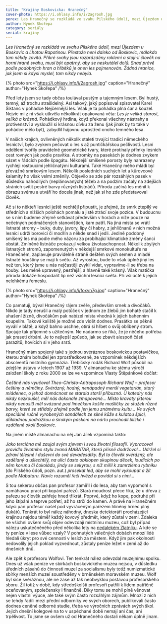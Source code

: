 ```yaml
---
title: "Krajiny Boskovicka: Hranečný"
cover-photo: https://i.ohlasy.info/i/2agrosh.jpg
perex: Les Hranečný se rozkládá ve svahu Pilského údolí, mezi Újezdem u Boskovic a Lhotou Rapotinou. Přestože není daleko od Boskovic, málokdo tam někdy zavítá.
author: Hynek Skořepa
category: seriály
serial: krajiny
---
```


*Les Hranečný se rozkládá ve svahu Pilského údolí, mezi Újezdem u Boskovic a Lhotou Rapotinou. Přestože není daleko od Boskovic, málokdo tam někdy zavítá. Příkré svahy jsou rozbrázděny roklemi a stojí-li člověk na horní hraně svahu, musí být opatrný, aby se neskutálel dolů. Snad právě podle podobných hran a hřbítků je onen les pojmenován. Žádná hranice, jak jsem si kdysi myslel, tam nikdy nebyla.*

{% photo src="https://i.ohlasy.info/i/2agrosh.jpg" caption="Hranečný" author="Hynek Skořepa" /%}

Před lety jsem se tady občas toulával pustým a tajemným lesem. Byl hustý, temný, až trochu strašidelný. Asi takový, jaký popisoval spisovatel Karel Šiktanc v pohádce Nejčernější les. Však je ta pohádka plná čar a kouzel. Nejvíc mi z ní však utkvěla několikrát opakovaná věta: *Les je veliká starost, veliká a krásná.* Pohádkový hrdina, když překonal všechny nástrahy a protivenství a vysloužil si krásnou dívku za ženu (jak jinak by to také v pohádce mělo být), zabydlil hájovnu uprostřed onoho temného lesa.

V našich krajích, ovlivněných několik staletí trvající tradicí německého lesnictví, bylo zvykem pečovat o les s až puntičkářskou pečlivostí. Lesní oddělení tvořily pravidelné geometrické tvary, které protínaly přímky lesních cest rovných jak podle pravítka. A stromky na pasekách je dodnes zvykem sázet v řádcích podle špagátu. Někdejší smíšené porosty byly nahrazeny rychleji rostoucími jehličnatými kulturami. Také Hranečný mého mládí byl převážně smrkovým lesem. Několik posledních suchých let a kůrovcové kalamity ho však velmi změnily. Objevilo se zde pár rozsáhlých pasek v důsledku nahodilých (neplánovaných) těžeb a na podzim začaly na zdejších stráních svítit pestré barvy různých listnáčů. Příroda začíná les měnit k obrazu svému a utváří ho docela jinak, než jak si ho zde představoval člověk.

Ač si to někteří lesníci ještě nechtějí připustit, je zřejmé, že smrk ztepilý ve středních a nižších polohách pomalu a jistě ztrácí svoje pozice. V budoucnu se s ním budeme zřejmě setkávat především v horách a níže pouze na nečetných podmáčených stanovištích, kam patří. Na jiná místa se vrátí listnaté stromy – buky, duby, javory, lípy či habry, z jehličnanů v nich možná lesníci udrží borovici či modřín a někde snad i jedli. Jedině podobný smíšený les má podle mého názoru za probíhající klimatické změny šanci obstát. Zmíněné listnáče prokazují velkou životaschopnost. Několik zbylých listnatých stromů, zapomenutých v někdejší smrkové monokultuře na Hranečném, zaplavuje pravidelně stráně deštěm svých semen a mladé listnaté houštiny se mají k světu. Až vyrostou, bude to však úplně jiný les než ten, který jsme u nás nejčastěji zvyklí vídat, vypravíme-li se třeba na houby. Les méně upravený, pestřejší, a hlavně také krásný. Však matička příroda dokáže hospodařit líp než všichni lesníci světa. Při vší úctě k jejich nelehkému řemeslu.

{% photo src="https://i.ohlasy.info/i/foxvn7g.jpg" caption="Hranečný" author="Hynek Skořepa" /%}

Co pamatuji, býval Hranečný rájem zvěře, především srnek a divočáků. Nikdo je tady nerušil a malý potůček v jednom ze žlebů jim bohatě stačil k uhašení žízně, divočákům pak nabízel místa vhodná k jejich bahenním koupelím. Taková kaliště je možné zde vidět dodnes. Prasátko se pěkně vyválí v blátě, a když bahno uschne, otírá si hřbet o svůj oblíbený strom. Spojuje tak příjemné s užitečným. Ne nadarmo se říká, že je něčeho potřeba jak praseti drbání. Je to nejlepší způsob, jak se zbavit alespoň části parazitů, hovících si v jeho srsti.

Hranečný mám spojený také s jednou svéráznou boskovickou postavičkou, kterou znám bohužel jen zprostředkovaně, ze vzpomínek někdejších absolventů místního gymnázia. Třebíčský rodák Richard Wolf působil na zdejším ústavu v letech 1907 až 1939. V almanachu ke stému výročí založení školy z roku 2000 se lze ve vzpomínce Vlasty Štěpánkové dočíst:

*Češtině nás vyučoval Theo-Christo-Antroposoph Richard Wolf – profesor češtiny a němčiny. Svérázný, hodný, nenápadný menší vegetarián, starý mládenec, o jehož domácnost se starala starší příbuzná. U katedry nás nikdy nezkoušel, měl nás dokonale zmapované… Místo kravaty (kterou nikdy nenosil) měl svázané pod límečkem košile mašličky ze stužek různé barvy, které se střídaly zřejmě podle jen jemu známému kultu… Ve svých speciálně ručně vyrobených sandálech ze silné kůže s kulatou špicí, důkladnou podrážkou a širokým páskem na nártu prochodil blízké i vzdálené okolí Boskovic.* 

Na jiném místě almanachu na něj Jan Jílek vzpomíná takto:

*Jako terciána mě zaujal svým zjevem i svou životní filosofií. Vypracoval pravidla životního stylu zvaná MABATAR, která přísně dodržoval… Udržel si zdraví tělesné i duševní do své devadesátky. Byl to člověk svérázný, ale vzdělaný a ušlechtilý, na ulici často obklopen skupinou děcek, loudících po něm korunu či čokoládu, jindy se sekyrou, s níž mířil k zamrzlému rybníku* (do Pilského údolí, pozn. aut.) *prosekat led, aby se mohl vykoupat a žít podle Mabataru. Navíc rozuměl řeči hvězd a povídal si s nimi…*

S tou sekerou občas pan profesor zamířil i do lesa, aby tam vypomohl s namáhavou prací při kopání pařezů. Stará moudrost přece říká, že u dřeva z pařezu se člověk zahřeje hned třikrát. Poprvé, když ho kope, podruhé při jeho štípání a teprve potřetí, až ho strčí do kamen. A právě na Hranečném kdysi pan profesor našel pod vyvráceným pařezem hliněný hrnec plný dukátů. Tenkrát to byl nález náhodný, dneska detektoráři procházející krajinou najdou téměř každý kovový předmět, který zůstal v zemi. Zdaleka ne všichni ovšem svůj objev odevzdají místnímu muzeu, což byl případ nálezu uskutečněného před několika lety na [nedalekém Zlatníku](http://www.ohlasy.info/clanky/2015/04/zlatnik.html). A kde se ty peníze v lese vůbec vzaly? V pohnutých válečných dobách mnozí lidé hledali úkryt pro své cennosti v lesích za městem. Když jim pak okolnosti nedovolily jejich poklad vyzvednout, zůstaly peníze ležet v zemi až do dnešních dnů.

Ale zpět k profesoru Wolfovi. Ten tenkrát nález odevzdal muzejnímu spolku. Dnes už však peníze ve sbírkách boskovického muzea nejsou, v důsledku úředních zásahů do činnosti muzeí za socialismu byly totiž numizmatické sbírky menších muzeí soustředěny v brněnském moravském muzeu. Wolf byl sice svéráznou, ale ne zase až tak neobvyklou postavou profesorského sboru. Žil totiž v době, kdy středoškolští profesoři patřili k lidem patřičně oceňovaným, společensky i finančně. Díky tomu se mohli plně věnovat nejen vlastní výuce, ale také svým často rozsáhlým zájmům. Mnozí z nich se tehdy řadili mezi přední odborníky ve svých oborech, publikovali často dodnes ceněné odborné studie, třeba ve výročních zprávách svých škol. Jejich dnešní kolegové na to v uspěchané době nemají ani čas, ani trpělivost. To jsme se ovšem už od Hranečného dostali někam úplně jinam.
